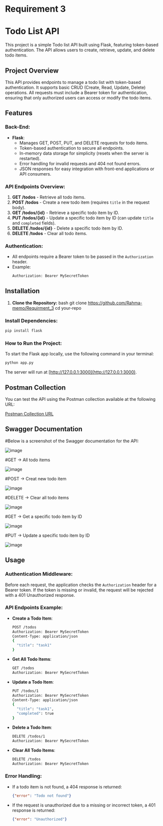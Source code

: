 # Requirement 3

# Todo List API

This project is a simple Todo list API built using Flask, featuring token-based authentication. The API allows users to create, retrieve, update, and delete todo items.

## Project Overview

This API provides endpoints to manage a todo list with token-based authentication. It supports basic CRUD (Create, Read, Update, Delete) operations. All requests must include a Bearer token for authentication, ensuring that only authorized users can access or modify the todo items.

## Features

### **Back-End:**

- **Flask**:
  - Manages GET, POST, PUT, and DELETE requests for todo items.
  - Token-based authentication to secure all endpoints.
  - In-memory data storage for simplicity (resets when the server is restarted).
  - Error handling for invalid requests and 404 not found errors.
  - JSON responses for easy integration with front-end applications or API consumers.

### **API Endpoints Overview**:

1. **GET /todos** - Retrieve all todo items.
2. **POST /todos** - Create a new todo item (requires `title` in the request body).
3. **GET /todos/{id}** - Retrieve a specific todo item by ID.
4. **PUT /todos/{id}** - Update a specific todo item by ID (can update `title` and `completed` fields).
5. **DELETE /todos/{id}** - Delete a specific todo item by ID.
6. **DELETE /todos** - Clear all todo items.

### **Authentication:**

- All endpoints require a Bearer token to be passed in the `Authorization` header.
- Example:
  ```bash
  Authorization: Bearer MySecretToken
  ```

## Installation
1. **Clone the Repository:**
bash
git clone https://github.com/Rahma-memo/Requirment_3
cd your-repo

### **Install Dependencies:**

```bash
pip install flask
```

### **How to Run the Project:**

To start the Flask app locally, use the following command in your terminal:

```bash
python app.py
```

The server will run at [http://127.0.0.1:3000](http://127.0.0.1:3000).

## Postman Collection

You can test the API using the Postman collection available at the following URL:

[Postman Collection URL](<https://elements.getpostman.com/redirect?entityId=38975819-b8f41551-2508-4fbd-ab04-f78f66df6594&entityType=collection>)

## Swagger Documentation

#Below is a screenshot of the Swagger documentation for the API:

![image](https://github.com/user-attachments/assets/439dcd31-313d-45ab-a208-3629b73a29e9)

#GET -> All todo items 

![image](https://github.com/user-attachments/assets/50459de7-5d32-4421-aaac-79cb7931bd21)

#POST -> Creat new todo item

![image](https://github.com/user-attachments/assets/c53cd300-8dd6-4345-907c-679fd9a599ae)

#DELETE -> Clear all todo items

![image](https://github.com/user-attachments/assets/842fe541-5b84-4eb3-8b9d-cbb2ec8ad3ea)

#GET -> Get a specific todo item by ID

![image](https://github.com/user-attachments/assets/30f03dbd-8d4c-4dc7-993b-aae1bc07335f)

#PUT -> Update a specific todo item by ID

![image](https://github.com/user-attachments/assets/1b528059-6a84-4490-b067-8ddfaf963e98)


## Usage

### **Authentication Middleware:**

Before each request, the application checks the `Authorization` header for a Bearer token. If the token is missing or invalid, the request will be rejected with a 401 Unauthorized response.

### **API Endpoints Example:**

- **Create a Todo Item**:
  ```bash
  POST /todos
  Authorization: Bearer MySecretToken
  Content-Type: application/json
  {
    "title": "task1"
  }
  ```

- **Get All Todo Items**:
  ```bash
  GET /todos
  Authorization: Bearer MySecretToken
  ```

- **Update a Todo Item**:
  ```bash
  PUT /todos/1
  Authorization: Bearer MySecretToken
  Content-Type: application/json
  {
    "title": "task1",
    "completed": true
  }
  ```

- **Delete a Todo Item**:
  ```bash
  DELETE /todos/1
  Authorization: Bearer MySecretToken
  ```

- **Clear All Todo Items**:
  ```bash
  DELETE /todos
  Authorization: Bearer MySecretToken
  ```

### **Error Handling:**

- If a todo item is not found, a 404 response is returned:
  ```json
  {"error": "Todo not found"}
  ```

- If the request is unauthorized due to a missing or incorrect token, a 401 response is returned:
  ```json
  {"error": "Unauthorized"}
  
